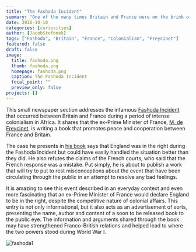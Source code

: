 ```yaml
---
title: "The Fashoda Incident"
summary: "One of the many times Britain and France were on the brink of war."
date: 2016-10-10
categories: [curiosities]
author: [JacobStefonek]
tags: ["Fashoda", "Britain", "France", "Colonialism", "Freycinet"]
featured: false
draft: false
image:
  title: fashoda.png
  thumb: fashoda.png
  homepage: fashoda.png
  caption: The Fashoda Incident
  focal_point: ""
  preview_only: false
projects: []
---
```


This small newspaper section addresses the infamous [Fashoda Incident](https://www.britannica.com/event/Fashoda-Incident) that occurred between Britain and France during a period of intense colonialism in Africa. It shares that the ex-Prime Minister of France, [M. de Freycinet](https://www.britannica.com/biography/Charles-Louis-de-Saulces-de-Freycinet), is writing a book that promotes peace and cooperation between France and Britain.

The case he presents in [his book](https://babel.hathitrust.org/cgi/pt?id=uc1.$b749498;view=2up;seq=460) says that England was in the right during the Fashoda Incident but could have easily handled the situation better than they did. He also refutes the claims of the French courts, who said that the French response was a mistake. Put simply, he is about to publish a work that will try to put to rest misconceptions about the event that have been circulating through the public in an attempt to resolve any bad feelings.

It is amazing to see this event described in an everyday context and even more fascinating that an ex-Prime Minister of France would declare England to be in the right, despite the competitive nature of colonial affairs. This entry is not only informational, but it also acts as an advertisement of sorts, presenting the name, author and content of a soon to be released book to the public eye. The information and arguments shared through the book may have strengthened Franco-British relations and helped lead to where the two powers stood during World War I.

![fashoda1](https://github.com/dig-eg-gaz/dig-eg-gaz.github.io/blob/master/images/fashoda1.jpg?raw=true)
